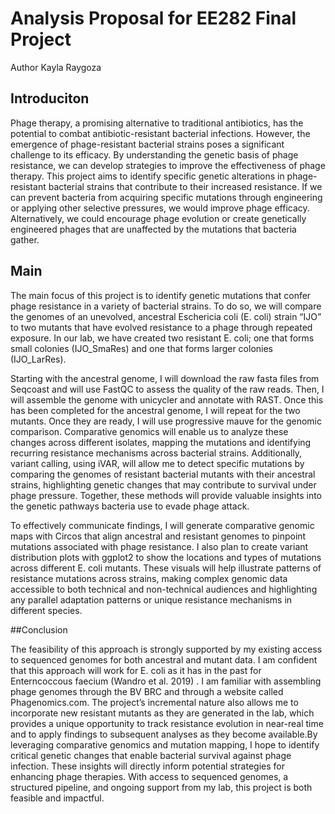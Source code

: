 # Analysis Proposal for EE282 Final Project

Author Kayla Raygoza

## Introduciton

Phage therapy, a promising alternative to traditional antibiotics, has the potential to combat antibiotic-resistant bacterial infections. However, the emergence of phage-resistant bacterial strains poses a significant challenge to its efficacy. By understanding the genetic basis of phage resistance, we can develop strategies to improve the effectiveness of phage therapy. This project aims to identify specific genetic alterations in phage-resistant bacterial strains that contribute to their increased resistance. If we can prevent bacteria from acquiring specific mutations through engineering or applying other selective pressures, we would improve phage efficacy. Alternatively, we could encourage phage evolution or create genetically engineered phages that are unaffected by the mutations that bacteria gather.

## Main
The main focus of this project is to identify genetic mutations that confer phage resistance in a variety of bacterial strains. To do so, we will compare the genomes of an unevolved, ancestral Eschericia coli (E. coli) strain “IJO” to two mutants that have evolved resistance to a phage through repeated exposure. In our lab, we have created two resistant E. coli; one that forms small colonies (IJO_SmaRes) and one that forms larger colonies (IJO_LarRes). 

Starting with the ancestral genome, I will download the raw fasta files from Seqcoast and will use FastQC to assess the quality of the raw reads. Then, I will assemble the genome with unicycler and annotate with RAST. Once this has been completed for the ancestral genome, I will repeat for the two mutants. Once they are ready, I will use progressive mauve for the genomic comparison. Comparative genomics will enable us to analyze these changes across different isolates, mapping the mutations and identifying recurring resistance mechanisms across bacterial strains. Additionally, variant calling, using iVAR, will allow me to detect specific mutations by comparing the genomes of resistant bacterial mutants with their ancestral strains, highlighting genetic changes that may contribute to survival under phage pressure. Together, these methods will provide valuable insights into the genetic pathways bacteria use to evade phage attack.

To effectively communicate findings, I will generate comparative genomic maps with Circos that align ancestral and resistant genomes to pinpoint mutations associated with phage resistance. I also plan to create variant distribution plots with ggplot2 to show the locations and types of mutations across different E. coli mutants. These visuals will help illustrate patterns of resistance mutations across strains, making complex genomic data accessible to both technical and non-technical audiences and highlighting any parallel adaptation patterns or unique resistance mechanisms in different species.

##Conclusion

The feasibility of this approach is strongly supported by my existing access to sequenced genomes for both ancestral and mutant data. I am confident that this approach will work for E. coli as it has in the past for Enterncoccous faecium (Wandro et al. 2019) . I am familiar with assembling phage genomes through the BV BRC and through a website called Phagenomics.com. The project’s incremental nature also allows me to incorporate new resistant mutants as they are generated in the lab, which provides a unique opportunity to track resistance evolution in near-real time and to apply findings to subsequent analyses as they become available.By leveraging comparative genomics and mutation mapping, I hope to identify critical genetic changes that enable bacterial survival against phage infection. These insights will directly inform potential strategies for enhancing phage therapies. With access to sequenced genomes, a structured pipeline, and ongoing support from my lab, this project is both feasible and impactful.


